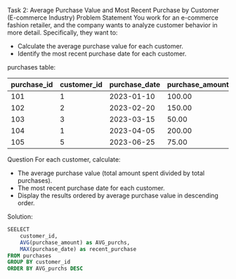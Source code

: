 Task 2: Average Purchase Value and Most Recent Purchase by Customer (E-commerce Industry)
Problem Statement
You work for an e-commerce fashion retailer, and the company wants to analyze customer behavior in more detail. Specifically, they want to:

- Calculate the average purchase value for each customer.
- Identify the most recent purchase date for each customer.

purchases table:

purchase_id | customer_id | purchase_date | purchase_amount
------------|-------------|---------------|----------------
101         | 1           | 2023-01-10    | 100.00
102         | 2           | 2023-02-20    | 150.00
103         | 3           | 2023-03-15    | 50.00
104         | 1           | 2023-04-05    | 200.00
105         | 5           | 2023-06-25    | 75.00

Question
For each customer, calculate:

- The average purchase value (total amount spent divided by total purchases).
- The most recent purchase date for each customer.
- Display the results ordered by average purchase value in descending order.

Solution:
```sql
SEELECT
    customer_id,
    AVG(purchase_amount) as AVG_purchs,
    MAX(purchase_date) as recent_purchase
FROM purchases
GROUP BY customer_id
ORDER BY AVG_purchs DESC
```

